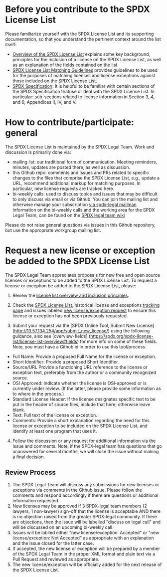# Before you contribute to the SPDX License List
Please familiarize yourself with the SPDX License List and its supporting documentation, so that you understand the pertinent context around the list itself:
* [Overview of the SPDX License List](https://spdx.org/spdx-license-list/license-list-overview) explains some key background, principles for the inclusion of a license on the SPDX License List, as well as an explanation of the fields contained on the list.
* [SPDX License List Matching Guidelines](https://spdx.org/spdx-license-list/matching-guidelines) provides guidelines to be used for the purposes of matching licenses and license exceptions against those included on the SPDX License List. 
* [SPDX Specification](https://spdx.org/specifications): It is helpful to be familiar with certain sections of the SPDX Specification thatuse or deal with the SPDX License List. In particular: sub-sections related to license information in Section 3, 4, and 6; Appendices II, IV, and V.  

# How to contribute/participate: general
The SPDX License List is maintained by the SPDX Legal Team. Work and discussion is primarily done via:
* mailing list: our traditional form of communication. Meeting reminders, minutes, updates are posted there, as well as discussion.
* this Github repo: comments and issues and PRs related to specific changes to the files that comprise the SPDX License List, e.g., update a URL, recommend additional markup for matching purposes. In particular, new license requests are tracked here.
* bi-weekly calls: used to discuss topics and issues that may be difficult to only discuss via email or via Github.
You can join the mailing list and otherwise manage your subscription [via spdx-legal mailman](https://lists.spdx.org/mailman/listinfo/spdx-legal). 
Information on the bi-weekly calls and the working area for the SPDX Legal Team, can be found on the [SPDX legal team wiki](https://wiki.spdx.org/view/Legal_Team)

Please do not raise general questions via issues in this Github repository, but use the appropriate workgroup mailing list. 

# Request a new license or exception be added to the SPDX License List
The SPDX Legal Team appreciates proposals for new free and open source licenses or exceptions to be added to the SPDX License List.  To request a license or exception be added to the SPDX License List, please:

1.  Review the [license list overview and inclusion principles](https://spdx.org/spdx-license-list/license-list-overview).

2.  Check the [SPDX License List](https://spdx.org/licenses/), historical license and exceptions [tracking page](https://docs.google.com/spreadsheets/d/11AKxLBoN_VXM32OmDTk2hKeYExKzsnPjAVM7rLstQ8s/edit?pli=1#gid=695212681) and issues labeled [new license/exception request](https://github.com/spdx/license-list-XML/labels/new%20license%2Fexception%20request) to ensure this license or exception has not been previously requested. 

3. Submit your request via the [SPDX Online Tool, Submit New License] (http://13.57.134.254/app/submit_new_license/) using the following guidance, also see [overview-fields] (https://spdx.org/spdx-license-list/license-list-overview#fields) for more info on some of these fields. Note, you must have a Github id in order to use this tool/process. 

* Full Name: Provide a proposed Full Name for the license or exception. 
* Short Identifier: Provide a proposed Short Identifier. 
* Source/URL Provide a functioning URL reference to the license or exception text, preferably from the author or a community recognized source.
* OSI Approved: Indicate whether the license is OSI-approved or is currently under review. (If the latter, please provide some information as to where in the process.) 
* Standard License Header: If the license designates specific text to be put in the header of source files, include that here; otherwise leave blank.
* Text: Full text of the license or exception. 
* Comments: Provide a short explanation regarding the need for this license or exception to be included on the SPDX License List, and identify at least one program that uses it.

4. Follow the discussion or any request for additional information via the Issue and comments. Note, if the SPDX-legal team has questions that go unanswered for several months, we will close the issue without making a final decision. 

## Review Process

1. The SPDX Legal Team will discuss any submissions for new licenses or exceptions via comments in the Github issue. Please follow the comments and respond accordingly if there are questions or additional information requested.
2. New licenses may be approved if 3 SPDX-legal team members (2 lawyers, 1 non-lawyer) sign-off that the license is acceptable AND there is no objection raised from the greater SPDX-legal community. If there are objections, then the issue will be labelled "discuss on legal call" and will be discussed on an upcoming bi-weekly call. 
2. Issues will be lablled either "new license/exception: Accepted" or "new license/exception: Not Accepted" as appropriate with an explanation and the Issue closed for the latter case.
3. If accepted, the new license or exception will be prepared by a member of the SPDX Legal Team in the proper XML format and plain text via a Pull Request and reviewed as appropriate. 
4. The new license/exception will be officially added for the next release of the SPDX License List.




